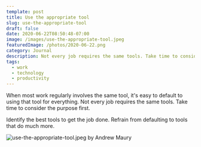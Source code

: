 ```yaml
---
template: post
title: Use the appropriate tool
slug: use-the-appropriate-tool
draft: false
date: 2020-06-22T08:50:48-07:00
image: /images/use-the-appropriate-tool.jpeg
featuredImage: /photos/2020-06-22.png
category: Journal
description: Not every job requires the same tools. Take time to consider the purpose first. 
tags:
  - work
  - technology
  - productivity
---
```

When most work regularly involves the same tool, it's easy to default to using that tool for everything. Not every job requires the same tools. Take time to consider the purpose first.

Identify the best tools to get the job done. Refrain from defaulting to tools that do much more.

![use-the-appropriate-tool.jpeg by Andrew Maury](/images/use-the-appropriate-tool.jpeg)
